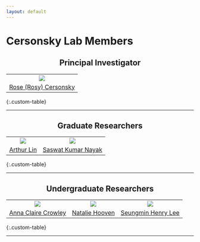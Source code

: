 ```yaml
---
layout: default
---
```

# Cersonsky Lab Members


<h2 style="text-align: center;"> Principal Investigator
</h2>

|      |
|:----:|
|<a href='/website/members/rose_(rosy)_cersonsky'><img src='/website/assets/img/rose_(rosy)_cersonsky.png' style='max-height:200px'></a>|
|<a href="/website/members/rose_(rosy)_cersonsky">Rose (Rosy) Cersonsky</a>|
{:.custom-table}

------


<h2 style="text-align: center;"> Graduate Researchers
</h2>

|      |      |
|:----:|:----:|
|<a href='/website/members/arthur_lin'><img src='/website/assets/img/arthur_lin.png' style='max-height:200px'></a>|<a href='/website/members/saswat_kumar_nayak'><img src='/website/assets/img/saswat_kumar_nayak.png' style='max-height:200px'></a>|
|<a href="/website/members/arthur_lin">Arthur Lin</a>|<a href="/website/members/saswat_kumar_nayak">Saswat Kumar Nayak</a>|
{:.custom-table}

------


<h2 style="text-align: center;"> Undergraduate Researchers
</h2>

|      |      |      |
|:----:|:----:|:----:|
|<a href='/website/members/anna_claire_crowley'><img src='/website/assets/img/anna_claire_crowley.png' style='max-height:200px'></a>|<a href='/website/members/natalie_hooven'><img src='/website/assets/img/natalie_hooven.png' style='max-height:200px'></a>|<a href='/website/members/seungmin_henry_lee'><img src='/website/assets/img/seungmin_henry_lee.png' style='max-height:200px'></a>|
|<a href="/website/members/anna_claire_crowley">Anna Claire Crowley</a>|<a href="/website/members/natalie_hooven">Natalie Hooven</a>|<a href="/website/members/seungmin_henry_lee">Seungmin Henry Lee</a>|
{:.custom-table}

------
